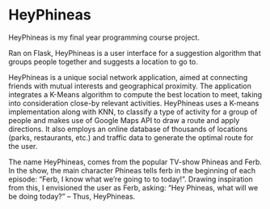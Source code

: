 # HeyPhineas
HeyPhineas is my final year programming course project.

Ran on Flask, HeyPhineas is a user interface for a suggestion algorithm that groups people together and suggests a location to go to.


HeyPhineas is a unique social network application, aimed at connecting friends with mutual interests and geographical proximity. The application integrates a K-Means algorithm to compute the best location to meet, taking into consideration close-by relevant activities. HeyPhineas uses a K-means implementation along with KNN, to classify a type of activity for a group of people and makes use of Google Maps API to draw a route and apply directions. It also employs an online database of thousands of locations (parks, restaurants, etc.) and traffic data to generate the optimal route for the user.

The name HeyPhineas, comes from the popular TV-show Phineas and Ferb. In the show, the main character Phineas tells ferb in the beginning of each episode: “Ferb, I know what we’re going to to today!”. Drawing inspiration from this, I envisioned the user as Ferb, asking: “Hey Phineas, what will we be doing today?” – Thus, HeyPhineas.
